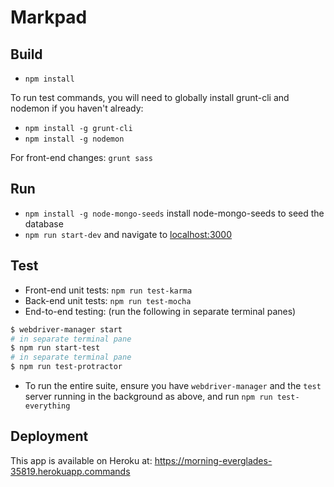 # Markpad

## Build

* `npm install`

To run test commands, you will need to globally install grunt-cli and nodemon if you haven't already:
* `npm install -g grunt-cli`
* `npm install -g nodemon`

For front-end changes: `grunt sass`

## Run

* `npm install -g node-mongo-seeds` install node-mongo-seeds to seed the database
* `npm run start-dev` and navigate to [localhost:3000](http://localhost:3000/)

## Test

* Front-end unit tests: `npm run test-karma`
* Back-end unit tests: `npm run test-mocha`
* End-to-end testing: (run the following in separate terminal panes)
```sh
$ webdriver-manager start
# in separate terminal pane
$ npm run start-test
# in separate terminal pane
$ npm run test-protractor
```
* To run the entire suite, ensure you have `webdriver-manager` and the `test` server running in the background as above, and run `npm run test-everything`

## Deployment

This app is available on Heroku at: https://morning-everglades-35819.herokuapp.commands
